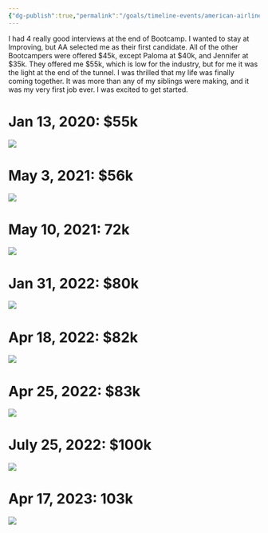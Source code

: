```yaml
---
{"dg-publish":true,"permalink":"/goals/timeline-events/american-airlines/","tags":["timeline","personal"]}
---
```



I had 4 really good interviews at the end of Bootcamp. I wanted to stay at Improving, but AA selected me as their first candidate. All of the other Bootcampers were offered $45k, except Paloma at $40k, and Jennifer at $35k. They offered me $55k, which is low for the industry, but for me it was the light at the end of the tunnel. I was thrilled that my life was finally coming together. It was more than any of my siblings were making, and it was my very first job ever. I was excited to get started.

# Jan 13, 2020: $55k

![](https://i.imgur.com/wRyN9oy.png)

# May 3, 2021: $56k

![](https://i.imgur.com/GGQft6A.png)

# May 10, 2021: 72k

![](https://i.imgur.com/ec4ZtD6.png)

# Jan 31, 2022: $80k

![](https://i.imgur.com/B18HW57.png)

# Apr 18, 2022: $82k

![](https://i.imgur.com/NhY6BOy.png)

# Apr 25, 2022: $83k

![](https://i.imgur.com/hrOjqLu.png)

# July 25, 2022: $100k

![](https://i.imgur.com/LOXupnI.png)


# Apr 17, 2023: 103k

![](https://i.imgur.com/5EuGd7A.png)

